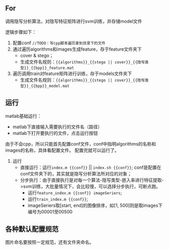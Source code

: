 ## For
调用隐写分析算法，对隐写特征矩阵进行svm训练，并存储model文件

逻辑步骤如下：
1.  配置conf `//TODO：写cpp脚本遍历拿到目录下的文件`
2.  通过遍历algorithms和images生成feature，存于feature文件夹下
	 * cover & stego；
	 * 生成文件名规则：`{{algorithms}}_{{stego || cover}}_{{隐写类型}}_{{bpp}}_feature.mat`
3. 遍历调用train对feature矩阵进行训练，存于models文件夹下
	* 生成文件名规则：`{{algorithms}}_{{stego || cover}}_{{隐写类型}}_{{bpp}}_model.mat`

## 运行
matlab基础运行：
* matlab下直接输入需要执行的文件名（路径）
* matlab下打开要执行的文件，点击运行按钮

由于不会cpp，所以只能首先配置conf文件，conf中指明algorithms的名称和images的名称，具体看配置文件。
配置完就可以运行了。
1. 运行
	* 直接运行：运行`index.m {{conf}}` || `index.sh {{conf}}`;  conf是配置在conf文件夹下的，其实就是隐写分析算法所对应的对象；
	* 分步执行：由于直接执行是对每一个算法-隐写类型-嵌入率进行特征提取->svm训练，大批量情况下，会比较慢，可以选择分步执行，可断点跑。
		* 运行`feature_index.m {{conf}} imageSeriers`;
		* 运行`train_index.m {{conf}}`;
		* imageSeriers取[start, end]的图像排序，如[1, 500]则是取images下编号为00001至00500

## 各种默认配置规范
图片命名要按照一定规范，还有文件夹命名。
